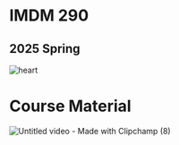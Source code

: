# IMDM 290

## 2025 Spring

![heart](https://github.com/user-attachments/assets/f0c91918-60bf-4130-a0e5-c473b6071378)


# Course Material 

![Untitled video - Made with Clipchamp (8)](https://github.com/user-attachments/assets/f862236a-a226-4e8f-8bfd-47c7161032da)

